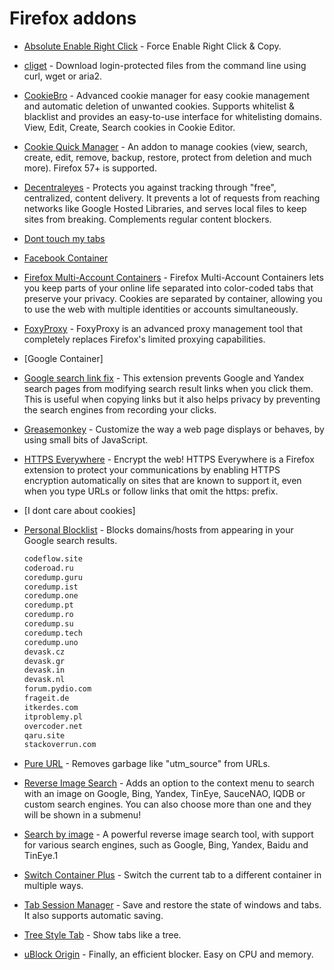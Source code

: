 # Firefox addons

* [Absolute Enable Right Click](https://addons.mozilla.org/en-US/firefox/addon/absolute-enable-right-click/) - Force Enable Right Click & Copy.

* [cliget](https://addons.mozilla.org/en-US/firefox/addon/cliget/) - Download login-protected files from the command line using curl, wget or aria2.

* [CookieBro](https://addons.mozilla.org/en-US/firefox/addon/cookiebro/) - Advanced cookie manager for easy cookie management and automatic deletion of unwanted cookies. Supports whitelist & blacklist and provides an easy-to-use interface for whitelisting domains. View, Edit, Create, Search cookies in Cookie Editor.

* [Cookie Quick Manager](https://addons.mozilla.org/ru/firefox/addon/cookie-quick-manager) - An addon to manage cookies (view, search, create, edit, remove, backup, restore, protect from deletion and much more). Firefox 57+ is supported.

* [Decentraleyes](https://addons.mozilla.org/en-US/firefox/addon/decentraleyes/) - Protects you against tracking through "free", centralized, content delivery. It prevents a lot of requests from reaching networks like Google Hosted Libraries, and serves local files to keep sites from breaking. Complements regular content blockers.

* [Dont touch my tabs](https://addons.mozilla.org/ru/firefox/addon/dont-touch-my-tabs/)

* [Facebook Container]()

* [Firefox Multi-Account Containers](https://addons.mozilla.org/en-US/firefox/addon/multi-account-containers/) - Firefox Multi-Account Containers lets you keep parts of your online life separated into color-coded tabs that preserve your privacy. Cookies are separated by container, allowing you to use the web with multiple identities or accounts simultaneously.

* [FoxyProxy](https://addons.mozilla.org/en-US/firefox/addon/foxyproxy-standard/) - FoxyProxy is an advanced proxy management tool that completely replaces Firefox's limited proxying capabilities.

* [Google Container]

* [Google search link fix](https://addons.mozilla.org/en-US/firefox/addon/google-search-link-fix/) - This extension prevents Google and Yandex search pages from modifying search result links when you click them. This is useful when copying links but it also helps privacy by preventing the search engines from recording your clicks.

* [Greasemonkey](https://addons.mozilla.org/en-US/firefox/addon/greasemonkey/) - Customize the way a web page displays or behaves, by using small bits of JavaScript.

* [HTTPS Everywhere](https://addons.mozilla.org/en-US/firefox/addon/https-everywhere/) - Encrypt the web! HTTPS Everywhere is a Firefox extension to protect your communications by enabling HTTPS encryption automatically on sites that are known to support it, even when you type URLs or follow links that omit the https: prefix.

* [I dont care about cookies]

* [Personal Blocklist](https://addons.mozilla.org/en-US/firefox/addon/personal-blocklist/) - Blocks domains/hosts from appearing in your Google search results.
    ```sh
    codeflow.site
    coderoad.ru
    coredump.guru
    coredump.ist
    coredump.one
    coredump.pt
    coredump.ro
    coredump.su
    coredump.tech
    coredump.uno
    devask.cz
    devask.gr
    devask.in
    devask.nl
    forum.pydio.com
    frageit.de
    itkerdes.com
    itproblemy.pl
    overcoder.net
    qaru.site
    stackoverrun.com
    ```

* [Pure URL](https://addons.mozilla.org/en-US/firefox/addon/pure-url/) - Removes garbage like "utm_source" from URLs.

* [Reverse Image Search](https://addons.mozilla.org/en-US/firefox/addon/image-reverse-search/) - Adds an option to the context menu to search with an image on Google, Bing, Yandex, TinEye, SauceNAO, IQDB or custom search engines. You can also choose more than one and they will be shown in a submenu!

* [Search by image](https://addons.mozilla.org/ru/firefox/addon/search_by_image) - A powerful reverse image search tool, with support for various search engines, such as Google, Bing, Yandex, Baidu and TinEye.1

* [Switch Container Plus](https://addons.mozilla.org/en-US/firefox/addon/switch-container-plus/) - Switch the current tab to a different container in multiple ways.

* [Tab Session Manager](https://addons.mozilla.org/en-US/firefox/addon/tab-session-manager/) - Save and restore the state of windows and tabs. It also supports automatic saving.

* [Tree Style Tab](https://addons.mozilla.org/en-US/firefox/addon/tree-style-tab/) - Show tabs like a tree.

* [uBlock Origin](https://addons.mozilla.org/en-US/firefox/addon/ublock-origin/) - Finally, an efficient blocker. Easy on CPU and memory.

